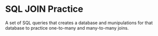 # SQL JOIN Practice

A set of SQL queries that creates a database and munipulations for that database to practice one-to-many and many-to-many joins.

